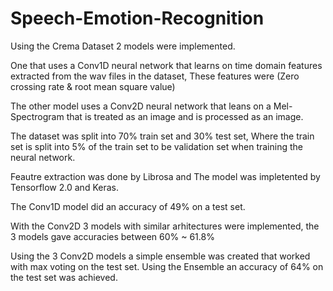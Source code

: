 # Speech-Emotion-Recognition

Using the Crema Dataset 2 models were implemented.

One that uses a Conv1D neural network that learns on time domain features extracted from the wav files in the dataset, These features were (Zero crossing rate & root mean square value)

The other model uses a Conv2D neural network that leans on a Mel-Spectrogram that is treated as an image and is processed as an image.

The dataset was split into 70% train set and 30% test set, Where the train set is split into 5% of the train set to be validation set when training the neural network.

Feautre extraction was done by Librosa and The model was impletented by Tensorflow 2.0 and Keras.


The Conv1D model did an accuracy of 49% on a test set.

With the Conv2D 3 models with similar arhitectures were implemented, the 3 models gave accuracies between 60% ~ 61.8%

Using the 3 Conv2D models a simple ensemble was created that worked with max voting on the test set. Using the Ensemble an accuracy of 64% on the test set was achieved.
